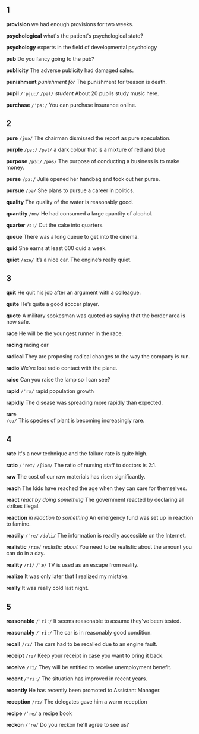 ## 1
**provision** 
we had enough provisions for two weeks.

**psychological** 
what's the patient's psychological state?

**psychology** 
experts in the field of developmental psychology

**pub** 
Do you fancy going to the pub?

**publicity** 
The adverse publicity had damaged sales.





**punishment** 
*punishment for*
The punishment for treason is death.

**pupil** 
`/ˈpjuː/` `/pəl/`
*student*
About 20 pupils study music here.

**purchase** 
`/ˈpɜː/`
You can purchase insurance online.

## 2
**pure** 
`/jʊə/`
The chairman dismissed the report as pure speculation.

**purple** 
`/pɜː/` `/pəl/`
a dark colour that is a mixture of red and blue

**purpose** 
`/pɜː/` `/pəs/`
The purpose of conducting a business is to make money.

**purse** 
`/pɜː/`
Julie opened her handbag and took out her purse.

**pursue** 
`/pə/`
She plans to pursue a career in politics.

**quality** 
The quality of the water is reasonably good.

**quantity** 
`/ɒn/`
He had consumed a large quantity of alcohol.

**quarter** 
`/ɔː/`
Cut the cake into quarters.

**queue** 
There was a long queue to get into the cinema.

**quid** 
She earns at least 600 quid a week.

**quiet** 
`/aɪə/`
It’s a nice car. The engine’s really quiet.

## 3
**quit** 
He quit his job after an argument with a colleague.

**quite** 
He’s quite a good soccer player.

**quote** 
A military spokesman was quoted as saying that the border area is now safe.

**race**
He will be the youngest runner in the race.

**racing** 
racing car

**radical** 
They are proposing radical changes to the way the company is run.

**radio**
We’ve lost radio contact with the plane.



**raise** 
Can you raise the lamp so I can see?

**rapid** 
`/ˈræ/`
rapid population growth

**rapidly** 
The disease was spreading more rapidly than expected.

**rare**  
`/eə/`
This species of plant is becoming increasingly rare.

## 4
**rate** 
It's a new technique and the failure rate is quite high.

**ratio** 
`/ˈreɪ/` `/ʃiəʊ/`
The ratio of nursing staff to doctors is 2:1.

**raw** 
The cost of our raw materials has risen significantly.

**reach** 
The kids have reached the age when they can care for themselves.

**react** 
*react by doing something*
The government reacted by declaring all strikes illegal.

**reaction** 
*in reaction to something*
An emergency fund was set up in reaction to famine.

**readily** 
`/ˈre/` `/dəli/`
The information is readily accessible on the Internet.

**realistic** 
`/rɪə/`
*realistic about*
You need to be realistic about the amount you can do in a day.

**reality** 
`/ri/` `/ˈæ/`
TV is used as an escape from reality.

**realize** 
It was only later that I realized my mistake.

**really** 
It was really cold last night.

## 5
**reasonable** 
`/ˈriː/`
It seems reasonable to assume they've been tested.

**reasonably** 
`/ˈriː/`
The car is in reasonably good condition.

**recall** 
`/rɪ/`
The cars had to be recalled due to an engine fault.

**receipt** 
`/rɪ/`
Keep your receipt in case you want to bring it back.

**receive** 
`/rɪ/`
They will be entitled to receive unemployment benefit.

**recent** 
`/ˈriː/`
The situation has improved in recent years.

**recently** 
He has recently been promoted to Assistant Manager.

**reception** 
`/rɪ/`
The delegates gave him a warm reception

**recipe** 
`/ˈre/`
a recipe book

**reckon**
`/ˈre/`
Do you reckon he'll agree to see us?